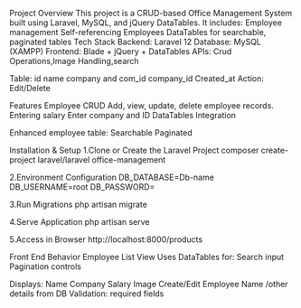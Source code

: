 Project Overview
This project is a CRUD-based Office Management System built using Laravel, MySQL, and jQuery DataTables.
It includes:
    Employee management
    Self-referencing Employees 
    DataTables for searchable, paginated tables
Tech Stack
    Backend: Laravel 12
    Database: MySQL (XAMPP)
    Frontend: Blade + jQuery + DataTables
    APIs: Crud Operations,Image Handling,search
    
Table:
id
name
company and com_id
company_id
Created_at
Action:
    Edit/Delete

Features
 Employee CRUD
Add, view, update, delete employee records.
Entering salary
Enter company and ID
DataTables Integration
 
Enhanced employee table:
Searchable
Paginated

Installation & Setup
1.Clone or Create the Laravel Project
composer create-project laravel/laravel office-management

2.Environment Configuration
DB_DATABASE=Db-name
DB_USERNAME=root
DB_PASSWORD=

3.Run Migrations
php artisan migrate

4.Serve Application
php artisan serve

5.Access in Browser
http://localhost:8000/products

Front End Behavior
Employee List View
Uses DataTables for:
    Search input
    Pagination controls

Displays:
Name
    Company
    Salary
    Image
    Create/Edit Employee
    Name /other details from DB
    Validation: required fields


